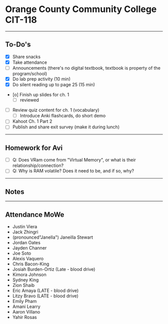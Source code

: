 # Orange County Community College CIT-118

---

## To-Do's

- [x] Share snacks
- [x] Take attendance
- [ ] Announcements (there's no digital textbook, textbook is property of the program/school)
- [x] Do lab prep activity (10 min)
- [x] Do silent reading up to page 25 (15 min)
- [o] Finish up slides for ch. 1
    - [ ] reviewed
- [ ] Review quiz content for ch. 1 (vocabulary)
    - [ ] Introduce Anki flashcards, do short demo
- [ ] Kahoot Ch. 1 Part 2
- [ ] Publish and share exit survey (make it during lunch)

---

## Homework for Avi

- [ ] Q: Does VRam come from "Virtual Memory", or what is their relationship/connection?
- [ ] Q: Why is RAM volatile? Does it need to be, and if so, why?

---

## Notes

---

## Attendance MoWe

- Justin Viera
- Jack Zhingri
- (pronounced"Janella") Janeilla Stewart
- Jordan Oates
- Jayden Channer
- Joe Soto
- Alexis Vaquero
- Chris Bacon-King
- Josiah Burden-Ortiz (Late - blood drive)
- Kimora Johnson
- Sydney King
- Zion Shaib
- Eric Amaya (LATE - blood drive)
- Litzy Bravo (LATE - blood drive)
- Emily Pham
- Amani Learry
- Aaron Villano
- Yahir Rosas